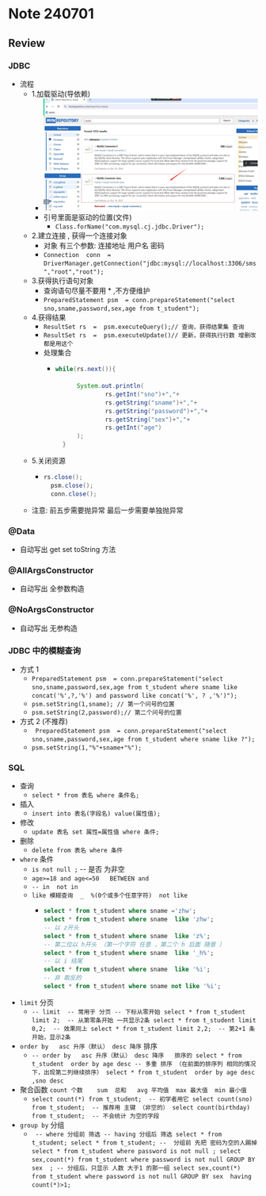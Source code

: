# Note 240701
## Review

### JDBC
- 流程
  - 1.加载驱动(导依赖)
    - ![img.png](img.png)
    - 引号里面是驱动的位置(文件)
      - `Class.forName("com.mysql.cj.jdbc.Driver");`
  - 2.建立连接 , 获得一个连接对象
    - 对象 有三个参数: 连接地址 用户名 密码
    - `Connection  conn  =  DriverManager.getConnection("jdbc:mysql://localhost:3306/sms","root","root");`
  - 3.获得执行语句对象
    - 查询语句尽量不要用 * ,不方便维护
    - `PreparedStatement psm  = conn.prepareStatement("select sno,sname,password,sex,age from t_student");`
  - 4.获得结果
    - `ResultSet rs  =  psm.executeQuery();// 查询，获得结果集 查询`
    - `ResultSet rs  =  psm.executeUpdate()// 更新，获得执行行数 增删改都是用这个`
    - 处理集合
      - ```java
        while(rs.next()){

              System.out.println(
                      rs.getInt("sno")+","+
                      rs.getString("sname")+","+
                      rs.getString("password")+","+
                      rs.getString("sex")+","+
                      rs.getInt("age")
              );
          }
  - 5.关闭资源
    - ```java
      rs.close();
        psm.close();
        conn.close();
  - 注意: 前五步需要抛异常 最后一步需要单独抛异常
### @Data
- 自动写出 get set toString 方法

### @AllArgsConstructor 
- 自动写出 全参数构造

### @NoArgsConstructor
- 自动写出 无参构造
  
### JDBC 中的模糊查询
- 方式 1
  - `PreparedStatement psm  = conn.prepareStatement("select sno,sname,password,sex,age from t_student where sname like concat('%',?,'%') and password like concat('%', ? ,'%')");`
  - `psm.setString(1,sname); // 第一个问号的位置 `
  - `psm.setString(2,password);// 第二个问号的位置 ` 
- 方式 2 (不推荐)
  - ` PreparedStatement psm  = conn.prepareStatement("select sno,sname,password,sex,age from t_student where sname like ?");`
  - `psm.setString(1,"%"+sname+"%");`

### SQL
- 查询
  - `select * from 表名 where 条件名;`
- 插入
  - `insert into 表名(字段名) value(属性值);`
- 修改
  - `update 表名 set 属性=属性值 where 条件;`
- 删除
  - `delete from 表名 where 条件`
- `where` 条件
  - `is not null ;`  -- 是否 为非空
  - `age>=18 and age<=50   BETWEEN and`
  - `-- in  not in `
  - `like 模糊查询  _  %(0个或多个任意字符)  not like`
    - ```sql
      select * from t_student where sname ='zhw';
      select * from t_student where sname  like 'zhw';
      -- 以 z开头
      select * from t_student where sname  like 'z%';
      -- 第二位以 h开头 （第一个字符 任意 ，第二个 h 后面 随意 ）
      select * from t_student where sname  like '_h%';
      -- 以 i 结尾
      select * from t_student where sname  like '%i';
      -- 非 取反的
      select * from t_student where sname not like '%i';
- `limit` 分页
  - `-- limit  -- 常用于 分页
    -- 下标从零开始
    select * from t_student limit 2;  -- 从第零条开始 一共显示2条
    select * from t_student limit 0,2;  -- 效果同上
    select * from t_student limit 2,2;  -- 第2+1 条开始，显示2条`
- `order by   asc 升序（默认） desc 降序` 排序
  - `-- order by   asc 升序（默认） desc 降序   排序的
     select * from t_student  order by age desc
     -- 多重 排序 （在前面的排序列 相同的情况下，出现第二列继续排序）
     select * from t_student  order by age desc ,sno desc`
- 聚合函数 `count 个数    sum  总和   avg 平均值  max 最大值  min 最小值 `
  - `select count(*) from t_student;  -- 初学者用它
    select count(sno) from t_student;  -- 推荐用 主键 （非空的）
    select count(birthday) from t_student;  -- 不会统计 为空的字段`
- `group by` 分组
  - ` -- where 分组前 筛选
    -- having 分组后 筛选
    select * from t_student;
    select * from t_student; --  分组前 先把 密码为空的人踢掉
    select * from t_student where password is not null ;
    select sex,count(*) from t_student where password is not null GROUP BY sex  ;
    -- 分组后，只显示 人数 大于1 的那一组
    select sex,count(*) from t_student where password is not null GROUP BY sex  having count(*)>1;`
